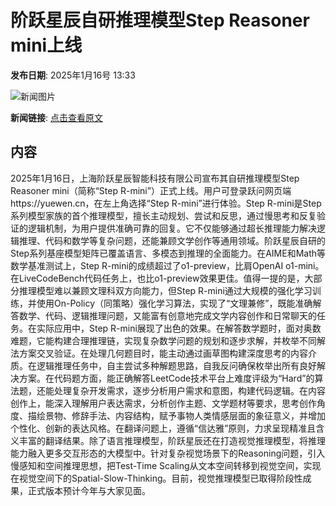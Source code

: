# 阶跃星辰自研推理模型Step Reasoner mini上线

**发布日期**: 2025年1月16号 13:33

![新闻图片](https://pic.chinaz.com/picmap/thumb/202406061539059180_0.jpg)

**新闻链接**: [点击查看原文](https://www.aibase.com/zh/news/14770)

## 内容

2025年1月16日，上海阶跃星辰智能科技有限公司宣布其自研推理模型Step Reasoner mini（简称“Step R-mini”）正式上线。用户可登录跃问网页端https://yuewen.cn，在左上角选择“Step R-mini”进行体验。Step R-mini是Step系列模型家族的首个推理模型，擅长主动规划、尝试和反思，通过慢思考和反复验证的逻辑机制，为用户提供准确可靠的回复。它不仅能够通过超长推理能力解决逻辑推理、代码和数学等复杂问题，还能兼顾文学创作等通用领域。阶跃星辰自研的Step系列基座模型矩阵已覆盖语言、多模态到推理的全面能力。在AIME和Math等数学基准测试上，Step R-mini的成绩超过了o1-preview，比肩OpenAI o1-mini。在LiveCodeBench代码任务上，也比o1-preview效果更佳。值得一提的是，大部分推理模型难以兼顾文理科双方向能力，但Step R-mini通过大规模的强化学习训练，并使用On-Policy（同策略）强化学习算法，实现了“文理兼修”，既能准确解答数学、代码、逻辑推理问题，又能富有创意地完成文学内容创作和日常聊天的任务。在实际应用中，Step R-mini展现了出色的效果。在解答数学题时，面对奥数难题，它能构建合理推理链，实现复杂数学问题的规划和逐步求解，并枚举不同解法方案交叉验证。在处理几何题目时，能主动通过画草图构建深度思考的内容介质。在逻辑推理任务中，自主尝试多种解题思路，自我反问确保枚举出所有良好解决方案。在代码题方面，能正确解答LeetCode技术平台上难度评级为“Hard”的算法题，还能处理复杂开发需求，逐步分析用户需求和意图，构建代码逻辑。在内容创作上，能深入理解用户表达需求，分析创作主题、文学题材等要求，思考创作角度、描绘景物、修辞手法、内容结构，赋予事物人类情感层面的象征意义，并增加个性化、创新的表达风格。在翻译问题上，遵循“信达雅”原则，力求呈现精准且含义丰富的翻译结果。除了语言推理模型，阶跃星辰还在打造视觉推理模型，将推理能力融入更多交互形态的大模型中。针对复杂视觉场景下的Reasoning问题，引入慢感知和空间推理思想，把Test-Time Scaling从文本空间转移到视觉空间，实现在视觉空间下的Spatial-Slow-Thinking。目前，视觉推理模型已取得阶段性成果，正式版本预计今年与大家见面。
